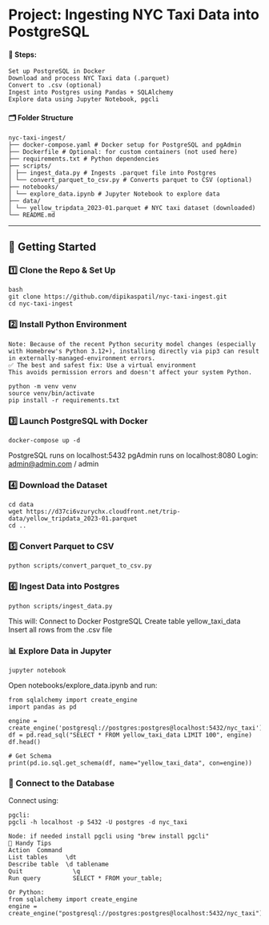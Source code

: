 # Project: Ingesting NYC Taxi Data into PostgreSQL
#### 🎯 Steps:
```
Set up PostgreSQL in Docker
Download and process NYC Taxi data (.parquet)
Convert to .csv (optional)
Ingest into Postgres using Pandas + SQLAlchemy
Explore data using Jupyter Notebook, pgcli
```

#### 🗂️ Folder Structure
```
nyc-taxi-ingest/
├── docker-compose.yaml # Docker setup for PostgreSQL and pgAdmin
├── Dockerfile # Optional: for custom containers (not used here)
├── requirements.txt # Python dependencies
├── scripts/
│ ├── ingest_data.py # Ingests .parquet file into Postgres
│ └── convert_parquet_to_csv.py # Converts parquet to CSV (optional)
├── notebooks/
│ └── explore_data.ipynb # Jupyter Notebook to explore data
├── data/
│ └── yellow_tripdata_2023-01.parquet # NYC taxi dataset (downloaded)
└── README.md
```

---

## 🚀 Getting Started

### 1️⃣ Clone the Repo & Set Up

```
bash
git clone https://github.com/dipikaspatil/nyc-taxi-ingest.git
cd nyc-taxi-ingest
```

### 2️⃣ Install Python Environment
```
Note: Because of the recent Python security model changes (especially with Homebrew's Python 3.12+), installing directly via pip3 can result in externally-managed-environment errors.
✅ The best and safest fix: Use a virtual environment
This avoids permission errors and doesn't affect your system Python.

python -m venv venv
source venv/bin/activate
pip install -r requirements.txt
```

### 3️⃣ Launch PostgreSQL with Docker
```
docker-compose up -d
```
PostgreSQL runs on localhost:5432
pgAdmin runs on localhost:8080
Login: admin@admin.com / admin

### 4️⃣ Download the Dataset
```
cd data
wget https://d37ci6vzurychx.cloudfront.net/trip-data/yellow_tripdata_2023-01.parquet
cd ..
```

### 5️⃣ Convert Parquet to CSV
```
python scripts/convert_parquet_to_csv.py
```

### 6️⃣ Ingest Data into Postgres
```
python scripts/ingest_data.py
```
This will:
Connect to Docker PostgreSQL
Create table yellow_taxi_data
Insert all rows from the .csv file

### 📊 Explore Data in Jupyter
```
jupyter notebook
```
Open notebooks/explore_data.ipynb and run:
```
from sqlalchemy import create_engine
import pandas as pd

engine = create_engine('postgresql://postgres:postgres@localhost:5432/nyc_taxi')
df = pd.read_sql("SELECT * FROM yellow_taxi_data LIMIT 100", engine)
df.head()

# Get Schema
print(pd.io.sql.get_schema(df, name="yellow_taxi_data", con=engine))
```

### 🧪 Connect to the Database
Connect using:
```
pgcli:
pgcli -h localhost -p 5432 -U postgres -d nyc_taxi

Node: if needed install pgcli using "brew install pgcli"
🧠 Handy Tips
Action	Command
List tables	    \dt
Describe table	\d tablename
Quit	          \q
Run query	      SELECT * FROM your_table;
```

```
Or Python:
from sqlalchemy import create_engine
engine = create_engine("postgresql://postgres:postgres@localhost:5432/nyc_taxi")
```
